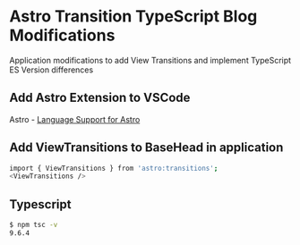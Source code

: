 # Astro Transition TypeScript Blog Modifications

Application modifications to add View Transitions and implement TypeScript ES Version differences

## Add Astro Extension to VSCode 
Astro - [Language Support for Astro](https://marketplace.visualstudio.com/items?itemName=astro-build.astro-vscode)

## Add ViewTransitions to BaseHead in application
```sh
import { ViewTransitions } from 'astro:transitions';
<ViewTransitions />
```

## Typescript
```sh
$ npm tsc -v
9.6.4
```
